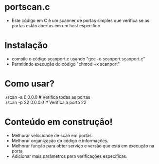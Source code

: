 # portscan.c

 - Este código em C é um scanner de portas simples que verifica se as portas estão abertas em um host específico.

# Instalação
- compile o código scanport.c usando "gcc -o scanport scanport.c"
- Permitindo execução do código "chmod +x scanport" 

# Como usar?
./scan -a 0.0.0.0    # Verifica todas as portas <br>
./scan -p 22 0.0.0.0  # Verifica a porta 22

# Conteúdo em construção!
- Melhorar velocidade de scan em portas.
- Melhorar organização do código e informações.
- Melhorar função para obter serviço e versão que está em execução na porta.
- Adicionar mais parâmetros para verificações específicas.

